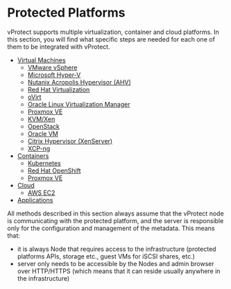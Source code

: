 # Protected Platforms

vProtect supports multiple virtualization, container and cloud platforms. In this section, you will find what specific steps are needed for each one of them to be integrated with vProtect.

* [Virtual Machines](virtual-machines/)
  * [VMware vSphere](virtual-machines/vmware-vsphere.md)
  * [Microsoft Hyper-V](virtual-machines/microsoft-hyper-v.md)
  * [Nutanix Acropolis Hypervisor \(AHV\)](virtual-machines/nutanix-acropolis-ahv.md)
  * [Red Hat Virtualization](virtual-machines/red-hat-virtualization.md)
  * [oVirt](virtual-machines/ovirt.md)
  * [Oracle Linux Virtualization Manager](virtual-machines/oracle-linux-virtualization-manager.md)
  * [Proxmox VE](virtual-machines/proxmox-ve.md)
  * [KVM/Xen](virtual-machines/kvm-xen.md)
  * [OpenStack](virtual-machines/openstack.md)
  * [Oracle VM](virtual-machines/oracle-vm.md)
  * [Citrix Hypervisor \(XenServer\)](virtual-machines/citrix-hypervisor-xenserver.md)
  * [XCP-ng](virtual-machines/xcp-ng.md)
* [Containers](containers/)
  * [Kubernetes](containers/kubernetes.md)
  * [Red Hat OpenShift](containers/red-hat-openshift.md)
  * [Proxmox VE](containers/proxmox-ve.md)
* [Cloud](cloud/)
  * [AWS EC2](cloud/aws-ec2.md)
* [Applications](applications.md)

All methods described in this section always assume that the vProtect node is communicating with the protected platform, and the server is responsible only for the configuration and management of the metadata. This means that:

* it is always Node that requires access to the infrastructure \(protected platforms APIs, storage etc., guest VMs for iSCSI shares, etc.\)
* server only needs to be accessible by the Nodes and admin browser over HTTP/HTTPS \(which means that it can reside usually anywhere in the infrastructure\)

